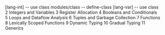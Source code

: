 [lang-int] -- use class
modules/class -- define-class
[lang-var] -- use class
2 Integers and Variables
3 Register Allocation
4 Booleans and Conditionals
5 Loops and Dataflow Analysis
6 Tuples and Garbage Collection
7 Functions
8 Lexically Scoped Functions
9 Dynamic Typing
10 Gradual Typing
11 Generics
